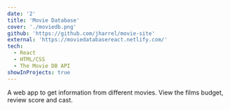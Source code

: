 ```yaml
---
date: '2'
title: 'Movie Database'
cover: './moviedb.png'
github: 'https://github.com/jharrel/movie-site'
external: 'https://moviedatabasereact.netlify.com/'
tech:
  - React
  - HTML/CSS
  - The Movie DB API
showInProjects: true
---
```


A web app to get information from different movies. View the films budget, review score and cast.
